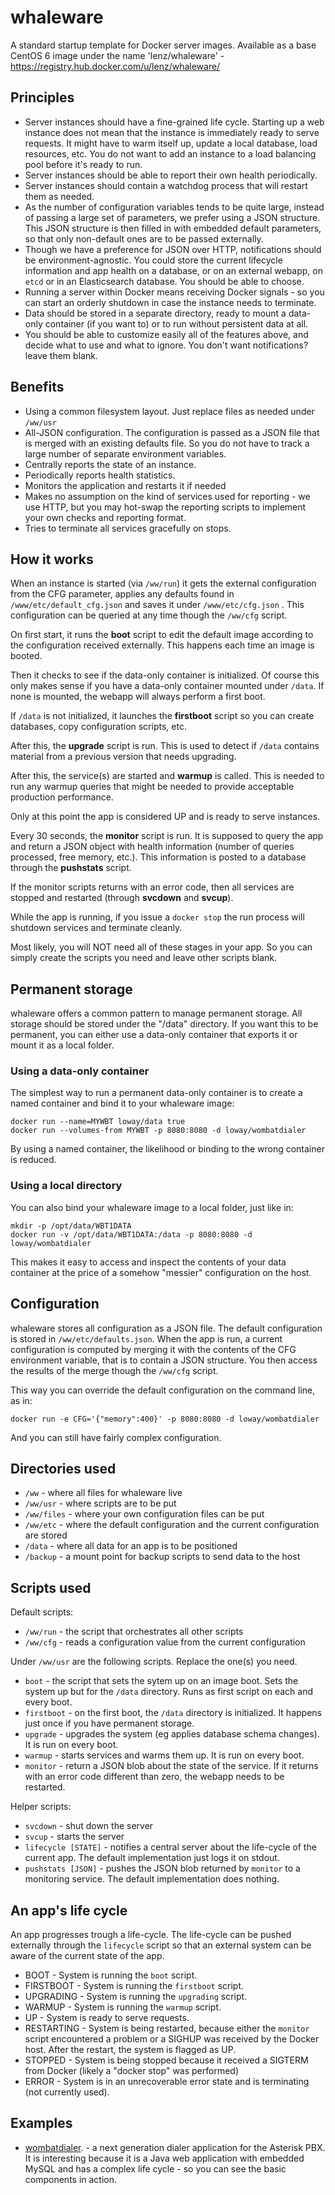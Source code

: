 whaleware
=========

	

A standard startup template for Docker server images. Available as a base CentOS 6 image 
under the name 'lenz/whaleware' - https://registry.hub.docker.com/u/lenz/whaleware/

Principles
----------

- Server instances should have a fine-grained life cycle. Starting up a web instance does not
  mean that the instance is immediately ready to serve requests. It might have to warm itself
  up, update a local database, load resources, etc. You do not want to add an instance to a 
  load balancing pool before it's ready to run.
- Server instances should be able to report their own health periodically.
- Server instances should contain a watchdog process that will restart them as needed.
- As the number of configuration variables tends to be quite large, instead of passing 
  a large set of parameters, we prefer using a JSON structure. This JSON structure is then 
  filled in with embedded default parameters, so that only non-default ones are to
  be passed externally.
- Though we have a preference for JSON over HTTP, notifications should be environment-agnostic.
  You could store the current lifecycle information and app health on a database, or on
  an external webapp, on `etcd` or in an Elasticsearch database. You should be able to choose.
- Running a server within Docker means receiving Docker signals - so you can start an orderly
  shutdown in case the instance needs to terminate.
- Data should be stored in a separate directory, ready to mount a data-only container (if you want to)
  or to run without persistent data at all.
- You should be able to customize easily all of the features above, and decide what to use and 
  what to ignore. You don't want notifications? leave them blank.


Benefits
--------

- Using a common filesystem layout. Just replace files as needed under `/ww/usr`
- All-JSON configuration. The configuration is passed as a JSON file that is merged with an existing defaults file. 
  So you do not have to track a large number of separate environment variables. 
- Centrally reports the state of an instance. 
- Periodically reports health statistics.
- Monitors the application and restarts it if needed
- Makes no assumption on the kind of services used for reporting - we use HTTP, but you may hot-swap the reporting
  scripts to implement your own checks and reporting format.
- Tries to terminate all services gracefully on stops.


How it works
------------

When an instance is started (via `/ww/run`) it gets the external configuration from the CFG 
parameter, applies any defaults found in `/www/etc/default_cfg.json` and saves it under
`/www/etc/cfg.json` . This configuration can be queried at any time though the `/ww/cfg` script.

On first start, it runs the **boot** script to edit the default image according to the 
configuration received externally. This happens each time an image is booted.

Then it checks to see if the data-only container is initialized. Of course this only makes sense
if you have a data-only container mounted under `/data`. If none is mounted, the webapp will
always perform a first boot.

If `/data` is not initialized, it launches the **firstboot** script so you can create databases, copy
configuration scripts, etc. 

After this, the **upgrade** script is run. This is used to detect if `/data` contains material from
a previous version that needs upgrading.

After this, the service(s) are started and **warmup** is called. This is needed to 
run any warmup queries that might be needed to provide acceptable production performance.

Only at this point the app is considered UP and is ready to serve instances.

Every 30 seconds, the **monitor** script is run. It is supposed to query the app and return a JSON
object with health information (number of queries processed, free memory, etc.). This information is
posted to a database through the **pushstats** script.

If the monitor scripts returns with an error code, then all services are stopped and restarted 
(through **svcdown** and **svcup**).

While the app is running, if you issue a `docker stop` the run process will shutdown services and 
terminate cleanly.

Most likely, you will NOT need all of these stages in your app. So you can simply create
the scripts you need and leave other scripts blank.

Permanent storage
-----------------

whaleware offers a common pattern to manage permanent storage. All storage should be stored under the "/data"
directory. If you want this to be permanent, you can either use a data-only container that exports
it or mount it as a local folder.

### Using a data-only container

The simplest way to run a permanent data-only container is to create a named container and bind it
to your whaleware image:

    docker run --name=MYWBT loway/data true
    docker run --volumes-from MYWBT -p 8080:8080 -d loway/wombatdialer

By using a named container, the likelihood or binding to the wrong container is reduced.

### Using a local directory

You can also bind your whaleware image to a local folder, just like in:

    mkdir -p /opt/data/WBT1DATA
    docker run -v /opt/data/WBT1DATA:/data -p 8080:8080 -d loway/wombatdialer

This makes it easy to access and inspect the contents of your data container at the price of
a somehow "messier" configuration on the host.


Configuration
-------------

whaleware stores all configuration as a JSON file. The default configuration is stored
in `/ww/etc/defaults.json`. When the app is run, a current configuration is computed by merging 
it with the contents of the CFG environment variable, that is to contain a JSON structure.
You then access the results of the merge though the `/ww/cfg` script.

This way you can override the default configuration on the command line, as in:

    docker run -e CFG='{"memory":400}' -p 8080:8080 -d loway/wombatdialer

And you can still have fairly complex configuration.


Directories used
----------------

- `/ww` - where all files for whaleware live
- `/ww/usr` - where scripts are to be put
- `/ww/files` - where your own configuration files can be put
- `/ww/etc` - where the default configuration and the current configuration are stored
- `/data` - where all data for an app is to be positioned
- `/backup` - a mount point for backup scripts to send data to the host


Scripts used
------------

Default scripts:

- `/ww/run` - the script that orchestrates all other scripts
- `/ww/cfg` - reads a configuration value from the current configuration

Under `/ww/usr` are the following scripts. Replace the one(s) you need.

- `boot` - the script that sets the sytem up on an image boot. Sets the system up but for the `/data` directory. 
   Runs as first script on each and every boot.
- `firstboot` - on the first boot, the `/data` directory is initialized. It happens just once if you have permanent storage.
- `upgrade` - upgrades the system (eg applies database schema changes). It is run on every boot.
- `warmup` - starts services and warms them up. It is run on every boot.
- `monitor` - return a JSON blob about the state of the service. If it returns with an error code different than zero,
  the webapp needs to be restarted.

Helper scripts:

- `svcdown` - shut down the server
- `svcup` - starts the server
- `lifecycle [STATE]` - notifies a central server about the life-cycle of the current app. The default implementation
  just logs it on stdout.
- `pushstats [JSON]` - pushes the JSON blob returned by `monitor` to a monitoring service. The default implementation
  does nothing. 


An app's life cycle
-------------------

An app progresses trough a life-cycle. The life-cycle can be pushed externally through the `lifecycle` script so
that an external system can be aware of the current state of the app.

- BOOT - System is running the `boot` script.
- FIRSTBOOT - System is running the `firstboot` script.
- UPGRADING - System is running the `upgrading` script.
- WARMUP - System is running the `warmup` script.
- UP - System is ready to serve requests.
- RESTARTING - System is being restarted, because either the `monitor` script encountered a problem or
  a SIGHUP was received by the Docker host. After the restart, the system is flagged as UP.
- STOPPED - System is being stopped because it received a SIGTERM from Docker (likely a "docker stop" was performed)
- ERROR - System is in an unrecoverable error state and is terminating (not currently used).

Examples
--------

* [wombatdialer](examples/wombatdialer/wombatdialer.md). - a next generation dialer application for the Asterisk PBX. 
  It is interesting because it is a Java web application with embedded MySQL
  and has a complex life cycle - so you can see the basic components in action.


